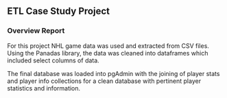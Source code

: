 ##  ETL Case Study Project

### Overview Report 

For this project NHL game data was used and extracted from CSV files. 
Using the Panadas library, the data was cleaned into dataframes which included select columns of data. 

The final database was loaded into pgAdmin with the joining of player stats and player info collections for a clean database with pertinent player statistics and information. 

